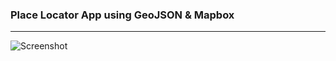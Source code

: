 ### Place Locator App using GeoJSON & Mapbox
-------------------------

![Screenshot](https://i.ibb.co/NKdV1Nn/geojson.png)
